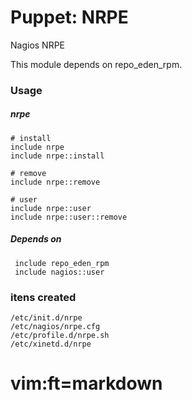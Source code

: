 # Puppet: NRPE


Nagios NRPE


This module depends on repo_eden_rpm.


### Usage

##### nrpe

    # install
    include nrpe
    include nrpe::install

    # remove
    include nrpe::remove

    # user
    include nrpe::user
    include nrpe::user::remove

##### Depends on

     include repo_eden_rpm
     include nagios::user

### itens created

    /etc/init.d/nrpe
    /etc/nagios/nrpe.cfg
    /etc/profile.d/nrpe.sh
    /etc/xinetd.d/nrpe


# vim:ft=markdown

